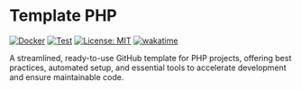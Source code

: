 # Template PHP

[![Docker](https://github.com/jdevelop-io/template-php/actions/workflows/docker.yaml/badge.svg)](https://github.com/jdevelop-io/template-php/actions/workflows/docker.yaml)
[![Test](https://github.com/jdevelop-io/template-php/actions/workflows/test.yaml/badge.svg)](https://github.com/jdevelop-io/template-php/actions/workflows/test.yaml)
[![License: MIT](https://img.shields.io/badge/License-MIT-yellow.svg)](https://opensource.org/licenses/MIT)
[![wakatime](https://wakatime.com/badge/user/b5dd94a4-c0ea-4c12-9cb2-41f984e74fdc/project/ec82b241-73e9-49f6-b89c-17a0c6c1d0f3.svg)](https://wakatime.com/badge/user/b5dd94a4-c0ea-4c12-9cb2-41f984e74fdc/project/ec82b241-73e9-49f6-b89c-17a0c6c1d0f3)

A streamlined, ready-to-use GitHub template for PHP projects, offering best practices, automated setup, and essential 
tools to accelerate development and ensure maintainable code.
